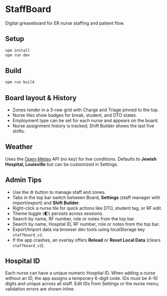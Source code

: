 # StaffBoard

Digital greaseboard for ER nurse staffing and patient flow.

## Setup

```bash
npm install
npm run dev
```

## Build

```bash
npm run build
```

## Board layout & History

- Zones render in a 3-row grid with Charge and Triage pinned to the top.
- Nurse tiles show badges for break, student, and DTO states.
- Employment type can be set for each nurse and appears on the board.
- Nurse assignment history is tracked; Shift Builder shows the last five shifts.

## Weather

Uses the [Open-Meteo](https://open-meteo.com/) API (no key) for live conditions. Defaults to **Jewish Hospital, Louisville** but can be customized in Settings.

## Admin Tips

- Use the ⚙️ button to manage staff and zones.
- Tabs in the top bar switch between Board, **Settings** (staff manager with import/export) and **Shift Builder**.
- Right-click a nurse tile for quick actions like DTO, student tag, or RF edit.
- Theme toggle (🌓) persists across sessions.
- Search by name, RF number, role or notes from the top bar.
- Search by name, Hospital ID, RF number, role or notes from the top bar.
- Export/Import data via browser dev tools using localStorage key `staffboard_v3`.
- If the app crashes, an overlay offers **Reload** or **Reset Local Data** (clears `staffboard_v3`).

## Hospital ID

Each nurse can have a unique numeric Hospital ID. When adding a nurse without an ID, the app assigns a temporary 6-digit code. IDs must be 4–10 digits and unique across all staff. Edit IDs from Settings or the nurse menu; validation errors are shown inline.
